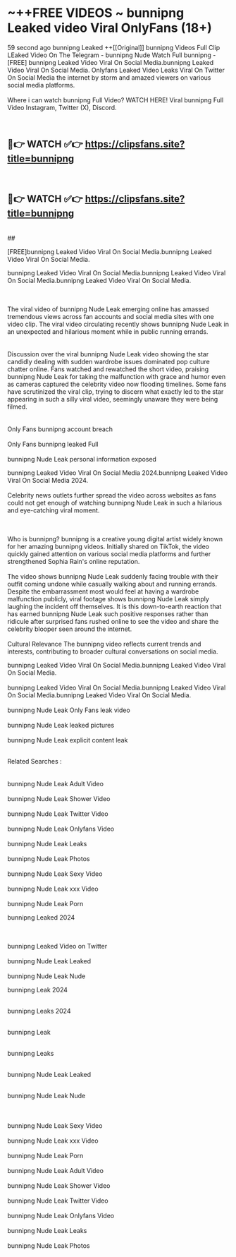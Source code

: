 # ~++FREE VIDEOS ~ bunnipng Leaked video Viral OnlyFans (18+)<br>


59 second ago bunnipng Leaked ++[[Original]] bunnipng Videos Full Clip LEaked Video On The Telegram  - bunnipng Nude  Watch Full bunnipng - [FREE] bunnipng Leaked Video Viral On Social Media.bunnipng Leaked Video Viral On Social Media.   Onlyfans Leaked Video Leaks Viral On Twitter On Social Media the internet by storm and amazed viewers on various social media platforms. <br><br>
Where i can watch bunnipng Full Video? WATCH HERE! Viral bunnipng Full Video Instagram, Twitter (X), Discord. <br>


 <br>

##  🔴👉 WATCH ✅👉  <a href="https://clipsfans.site?title=bunnipng&ref=git">https://clipsfans.site?title=bunnipng</a> <br>
  <br>

##  🔴👉 WATCH ✅👉  <a href="https://clipsfans.site?title=bunnipng&ref=git">https://clipsfans.site?title=bunnipng</a> <br>
  <br>
  ##



[FREE]bunnipng Leaked Video Viral On Social Media.bunnipng Leaked Video Viral On Social Media. <br>

bunnipng Leaked Video Viral On Social Media.bunnipng Leaked Video Viral On Social Media.bunnipng Leaked Video Viral On Social Media. <br>


  <br>

  <br>
The viral video of bunnipng Nude Leak emerging online has amassed tremendous views across fan accounts and social media sites with one video clip. The viral video circulating recently shows bunnipng Nude Leak in an unexpected and hilarious moment while in public running errands.<br>
<br>


<br>
Discussion over the viral bunnipng Nude Leak video showing the star candidly dealing with sudden wardrobe issues dominated pop culture chatter online. Fans watched and rewatched the short video, praising bunnipng Nude Leak for taking the malfunction with grace and humor even as cameras captured the celebrity video now flooding timelines. Some fans have scrutinized the viral clip, trying to discern what exactly led to the star appearing in such a silly viral video, seemingly unaware they were being filmed.<br>
<br>
<br> 
Only Fans bunnipng account breach<br>
<br>
Only Fans bunnipng leaked Full <br>
<br>
bunnipng Nude Leak personal information exposed<br>

bunnipng Leaked Video Viral On Social Media 2024.bunnipng Leaked Video Viral On Social Media 2024. <br>
<br>
Celebrity news outlets further spread the video across websites as fans could not get enough of watching bunnipng Nude Leak in such a hilarious and eye-catching viral moment.<br>
<br>

<br>
Who is bunnipng? bunnipng is a creative young digital artist widely known for her amazing bunnipng videos. Initially shared on TikTok, the video quickly gained attention on various social media platforms and further strengthened Sophia Rain's online reputation.<br>
<br>
The video shows bunnipng Nude Leak suddenly facing trouble with their outfit coming undone while casually walking about and running errands. Despite the embarrassment most would feel at having a wardrobe malfunction publicly, viral footage shows bunnipng Nude Leak simply laughing the incident off themselves. It is this down-to-earth reaction that has earned bunnipng Nude Leak such positive responses rather than ridicule after surprised fans rushed online to see the video and share the celebrity blooper seen around the internet.<br>
<br>
Cultural Relevance The bunnipng video reflects current trends and interests, contributing to broader cultural conversations on social media.<br>

bunnipng Leaked Video Viral On Social Media.bunnipng Leaked Video Viral On Social Media.<br>
<br>
bunnipng Leaked Video Viral On Social Media.bunnipng Leaked Video Viral On Social Media.bunnipng Leaked Video Viral On Social Media.<br>
<br>
bunnipng Nude Leak Only Fans leak video<br>
<br>
bunnipng Nude Leak leaked pictures<br>
<br>
bunnipng Nude Leak explicit content leak<br>


<br>
Related Searches :<br>
<br>

<br>
bunnipng Nude Leak Adult Video<br>
<br>
bunnipng Nude Leak Shower Video<br>
<br>
bunnipng Nude Leak Twitter Video<br>
<br>
bunnipng Nude Leak Onlyfans Video<br>
<br>
bunnipng Nude Leak Leaks<br>
<br>
bunnipng Nude Leak Photos<br>

<br>
bunnipng Nude Leak Sexy Video<br>
<br>
bunnipng Nude Leak xxx Video<br>
<br>
bunnipng Nude Leak Porn<br>

bunnipng  Leaked 2024 <br> <br>
<br>

bunnipng Leaked Video on Twitter <br>
<br>
bunnipng Nude Leak Leaked<br>
<br>
bunnipng Nude Leak Nude<br>


bunnipng  Leak 2024 <br> <br>



bunnipng  Leaks 2024 <br> <br>



 
bunnipng  Leak<br> <br>



bunnipng  Leaks<br> <br>


bunnipng Nude Leak Leaked<br> <br>

bunnipng Nude Leak Nude<br> <br>
<br> <br>
bunnipng Nude Leak Sexy Video
<br> <br>
bunnipng Nude Leak xxx Video
<br> <br>
bunnipng Nude Leak Porn
<br> <br>
bunnipng Nude Leak Adult Video
<br> <br>
bunnipng Nude Leak Shower Video
<br> <br>
bunnipng Nude Leak Twitter Video
<br> <br>
bunnipng Nude Leak Onlyfans Video
<br> <br>
bunnipng Nude Leak Leaks
<br> <br>
bunnipng Nude Leak Photos






</p>




 



</p>










